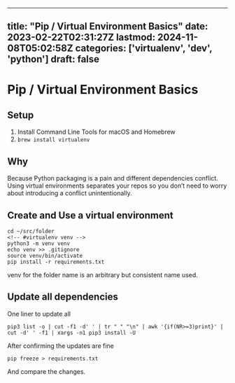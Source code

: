 
---
title: "Pip / Virtual Environment Basics"
date: 2023-02-22T02:31:27Z
lastmod: 2024-11-08T05:02:58Z
categories: ['virtualenv', 'dev', 'python']
draft: false
---


# Pip / Virtual Environment Basics
## Setup
1. Install Command Line Tools for macOS and Homebrew
2. `brew install virtualenv`

## Why
Because Python packaging is a pain and different dependencies conflict. Using virtual environments separates your repos so you don’t need to worry about introducing a conflict unintentionally.

## Create and Use a virtual environment
```
cd ~/src/folder
<!-- #virtualenv venv -->
python3 -m venv venv
echo venv >> .gitignore
source venv/bin/activate
pip install -r requirements.txt
```

venv for the folder name is an arbitrary but consistent name used.
## Update all dependencies
One liner to update all
```
pip3 list -o | cut -f1 -d' ' | tr " " "\n" | awk '{if(NR>=3)print}' | cut -d' ' -f1 | xargs -n1 pip3 install -U
```

After confirming the updates are fine

```
pip freeze > requirements.txt
```

And compare the changes.


<!-- #public #dev #python -->

<!-- {BearID:E58F9901-8C06-4FD6-9E59-A78BE798904D-3217-00000ED29FA9B297} -->
